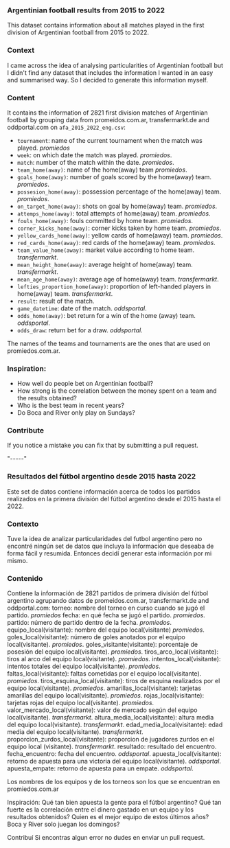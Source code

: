 ### Argentinian football results from 2015 to 2022
This dataset contains information about all matches played in the first division of Argentinian football from 2015 to 2022. 

### Context
I came across the idea of analysing particularities of Argentinian football but I didn't find any dataset that includes the information I wanted in an easy and summarised way. So I decided to generate this information myself.

### Content
It contains the information of 2821 first division matches of Argentinian football by grouping data from promeidos.com.ar, transfermarkt.de and oddportal.com on `afa_2015_2022_eng.csv`:
* `tournament`: name of the current tournament when the match was played. *promiedos*
* `week`: on which date the match was played. *promiedos*.
* `match`: number of the match within the date. *promiedos*.
* `team_home(away)`: name of the home(away) team *promiedos*.
* `goals_home(away)`: number of goals scored by the home(away) team. *promiedos*.
* `possesion_home(away)`: possession percentage of the home(away) team. *promiedos*.
* `on_target_home(away)`: shots on goal by home(away) team. *promiedos*.
* `attemps_home(away)`: total attempts of home(away) team. *promiedos*.
* `fouls_home(away)`: fouls committed by home team. *promiedos*.
* `corner_kicks_home(away)`: corner kicks taken by home team. *promiedos*.
* `yellow_cards_home(away)`: yellow cards of home(away) team. *promiedos*.
* `red_cards_home(away)`: red cards of the home(away) team. *promiedos*.
* `team_value_home(away)`: market value according to home team. *transfermarkt*.
* `mean_height_home(away)`: average height of home(away) team. *transfermarkt*. 
* `mean_age_home(away)`: average age of home(away) team. *transfermarkt*. 
* `lefties_proportion_home(away)`: proportion of left-handed players in home(away) team. *transfermarkt*.
* `result`: result of the match.
* `game_datetime`: date of the match. *oddsportal*.
* `odds_home(away)`: bet return for a win of the home (away) team. *oddsportal*.
* `odds_draw`: return bet for a draw. *oddsportal*.

The names of the teams and tournaments are the ones that are used on promiedos.com.ar.

### Inspiration:
* How well do people bet on Argentinian football?
* How strong is the correlation between the money spent on a team and the results obtained?
* Who is the best team in recent years?
* Do Boca and River only play on Sundays?

### Contribute
If you notice a mistake you can fix that by submitting a pull request.
 
 "-----"
 
### Resultados del fútbol argentino desde 2015 hasta 2022
Este set de datos contiene información acerca de todos los partidos realizados en la primera división del fútbol argentino desde el 2015 hasta el 2022. 

### Contexto
Tuve la idea de analizar particularidades del futbol argentino pero no encontré ningún set de datos que incluya la información que deseaba de forma fácil y resumida. Entonces decidí generar esta información por mi mismo.

### Contenido
Contiene la información de 2821 partidos de primera división del fútbol argentino agrupando datos de promeidos.com.ar, transfermarkt.de and oddportal.com:
torneo: nombre del torneo en curso cuando se jugó el partido. *promiedos*
fecha: en qué fecha se jugó el partido. *promiedos*.
partido: número de partido dentro de la fecha. *promiedos*.
equipo_local(visitante): nombre del equipo local(visitante) *promiedos*.
goles_local(visitante): número de goles anotados por el equipo local(visitante). *promiedos*.
goles_visitante(visitante): porcentaje de posesión del equipo local(visitante). *promiedos*.
tiros_arco_local(visitante): tiros al arco del equipo local(visitante). *promiedos*.
intentos_local(visitante): intentos totales del equipo local(visitante). *promiedos*.
faltas_local(visitante): faltas cometidas por el equipo local(visitante). *promiedos*.
tiros_esquina_local(visitante): tiros de esquina realizados por el equipo local(visitante). *promiedos*.
amarillas_local(visitante): tarjetas amarillas del equipo local(visitante). *promiedos*.
rojas_local(visitante): tarjetas rojas del equipo local(visitante). *promiedos*.
valor_mercado_local(visitante): valor de mercado según del equipo local(visitante). *transfermarkt*.
altura_media_local(visitante): altura media del equipo local(visitante). *transfermarkt*. 
edad_media_local(visitante): edad media del equipo local(visitante). *transfermarkt*. 
proporcion_zurdos_local(visitante): proporcion de jugadores zurdos en el equipo local (visitante). *transfermarkt*.
resultado: resultado del encuentro.
fecha_encuentro: fecha del encuentro. *oddsportal*.
apuesta_local(visitante): retorno de apuesta para una victoria del equipo local(visitante). *oddsportal*.
apuesta_empate: retorno de apuesta para un empate. *oddsportal*.

Los nombres de los equipos y de los torneos son los que se encuentran en promiedos.com.ar

Inspiración:
Qué tan bien apuesta la gente para el fútbol argentino?
Qué tan fuerte es la correlación entre el dinero gastado en un equipo y los resultados obtenidos?
Quien es el mejor equipo de estos últimos años?
Boca y River solo juegan los domingos?

Contribuí
Si encontras algun error no dudes en enviar un pull request.
